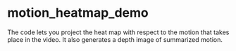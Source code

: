 # motion_heatmap_demo
The code lets you project the heat map with respect to the motion that takes place in the video. It also generates a depth image of summarized motion. 

